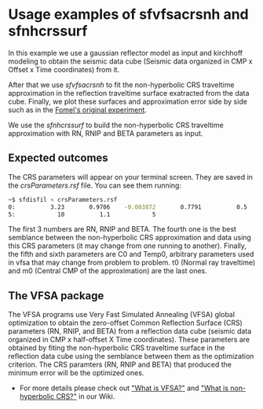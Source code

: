 # Usage examples of sfvfsacrsnh and sfnhcrssurf

In this example we use a gaussian reflector model as input and kirchhoff modeling to obtain the
seismic data cube (Seismic data organized in CMP x Offset x Time coordinates) from it.

After that we use _sfvfsacrsnh_ to fit the non-hyperbolic CRS traveltime approximation in the reflection traveltime surface
exatracted from the data cube. Finally, we plot these surfaces and approximation error side by side such as in the [Fomel's original experiment](http://www.reproducibility.org/RSF/book/tccs/crs/paper_html/).

We use the _sfnhcrssurf_ to build the non-hyperbolic CRS traveltime approximation with RN, RNIP and BETA parameters as input.

## Expected outcomes

The CRS parameters will appear on your terminal screen. They are saved in the _crsParameters.rsf_ file.
You can see them running:
 
 ```sh
 ~$ sfdisfil < crsParameters.rsf
0:          3.23       0.9706    -0.003872       0.7791          0.5
5:            10          1.1            5
```

The first 3 numbers are RN, RNIP and BETA. The fourth one is the best semblance between the non-hyperbolic CRS approximation and data using this CRS parameters (it may change from one running to another). Finally, the fifth and sixth parameters are C0 and Temp0, arbitrary parameters used in vfsa that may change from problem to problem. t0 (Normal ray traveltime) and m0 (Central CMP of the approximation) are the last ones.

## The VFSA package

The VFSA programs use Very Fast Simulated Annealing (VFSA) global optimization to obtain the zero-offset
Common Reflection Surface (CRS) parameters (RN, RNIP, and BETA) from a reflection data cube (seismic data organized in CMP x half-offset X Time coordinates).
These parameters are obtained by fiting the non-hyperbolic CRS traveltime surface in the reflection data cube using the semblance between them
as the optimization criterion. The CRS paramters (RN, RNIP and BETA) that produced the minimum error will be the optimized ones. 

- For more details please check out ["What is VFSA?"](https://github.com/Dirack/vfsa/wiki/Very-Fast-Simulated-Anneling-(VFSA)) and ["What is non-hyperbolic CRS?"](https://github.com/Dirack/vfsa/wiki/Non-hyperbolic-CRS) in our Wiki.
